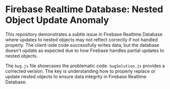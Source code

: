 # Firebase Realtime Database: Nested Object Update Anomaly

This repository demonstrates a subtle issue in Firebase Realtime Database where updates to nested objects may not reflect correctly if not handled properly.  The client-side code successfully writes data, but the database doesn't update as expected due to how Firebase handles partial updates to nested objects.

The `bug.js` file showcases the problematic code.  `bugSolution.js` provides a corrected version.  The key is understanding how to properly replace or update nested objects to ensure data integrity in Firebase Realtime Database.